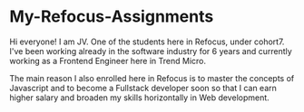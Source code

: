 # My-Refocus-Assignments


Hi everyone! I am JV. One of the students here in Refocus, under cohort7. 
I've been working already in the software industry for 6 years and currently working 
as a Frontend Engineer here in Trend Micro. 

The main reason I also enrolled here in Refocus is to master the concepts of Javascript and to become a 
Fullstack developer soon so that I can earn higher salary and broaden my skills horizontally in Web development.
